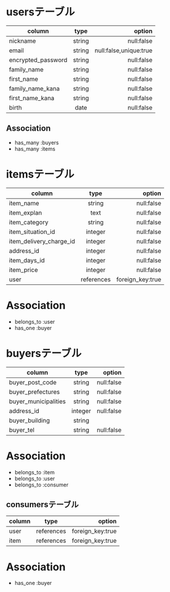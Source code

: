 # usersテーブル
|column|type|option|
|-|:-:|-:|
|nickname|string|null:false|
|email|string|null:false,unique:true|
|encrypted_password|string|null:false|
|family_name|string|null:false|
|first_name|string|null:false|
|family_name_kana|string|null:false|
|first_name_kana|string|null:false|
|birth|date|null:false|
## Association
- has_many :buyers
- has_many :items

# itemsテーブル
|column|type|option|
|-|:-:|-:|
|item_name|string|null:false|
|item_explan|text|null:false|
|item_category|string|null:false|
|item_situation_id|integer|null:false|
|item_delivery_charge_id|integer|null:false|
|address_id|integer|null:false|
|item_days_id|integer|null:false|
|item_price|integer|null:false|
|user|references|foreign_key:true|

# Association
- belongs_to :user
- has_one :buyer

# buyersテーブル
|column|type|option|
|-|:-:|-:|
|buyer_post_code|string|null:false|
|buyer_prefectures|string|null:false|
|buyer_municipalities|string|null:false|
|address_id|integer|null:false|
|buyer_building|string||
|buyer_tel|string|null:false|

# Association
- belongs_to :item
- belongs_to :user
- belongs_to :consumer


## consumersテーブル
|column|type|option|
|-|:-:|-:|
|user|references|foreign_key:true|
|item|references|foreign_key:true|

# Association
- has_one :buyer